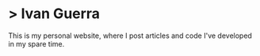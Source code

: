 # > Ivan Guerra

This is my personal website, where I post articles and code I've developed in my
spare time.
